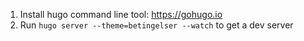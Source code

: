 1. Install hugo command line tool: https://gohugo.io
2. Run `hugo server --theme=betingelser --watch` to get a dev server
